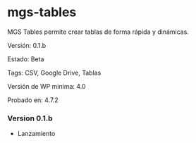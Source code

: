 # mgs-tables
MGS Tables permite crear tablas de forma rápida y dinámicas.

Versión: 0.1.b

Estado: Beta

Tags: CSV, Google Drive, Tablas

Versión de WP minima: 4.0

Probado en: 4.7.2

### Version 0.1.b
 - Lanzamiento
